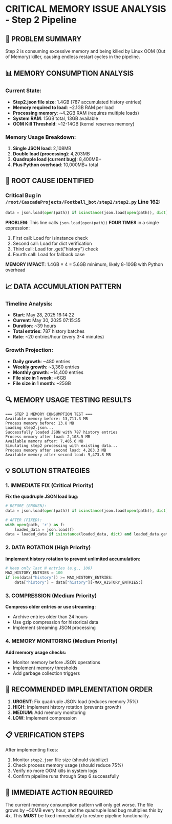 # CRITICAL MEMORY ISSUE ANALYSIS - Step 2 Pipeline

## 🚨 PROBLEM SUMMARY
Step 2 is consuming excessive memory and being killed by Linux OOM (Out of Memory) killer, causing endless restart cycles in the pipeline.

## 📊 MEMORY CONSUMPTION ANALYSIS

### Current State:
- **Step2.json file size**: 1.4GB (787 accumulated history entries)
- **Memory required to load**: ~2.1GB RAM per load
- **Processing memory**: ~4.2GB RAM (requires multiple loads)
- **System RAM**: 15GB total, 13GB available
- **OOM Kill Threshold**: ~12-14GB (kernel reserves memory)

### Memory Usage Breakdown:
1. **Single JSON load**: 2,108MB
2. **Double load (processing)**: 4,203MB 
3. **Quadruple load (current bug)**: 8,400MB+ 
4. **Plus Python overhead**: 10,000MB+ total

## 🐛 ROOT CAUSE IDENTIFIED

### Critical Bug in `/root/CascadeProjects/Football_bot/step2/step2.py` Line 162:
```python
data = json.load(open(path)) if isinstance(json.load(open(path)), dict) and json.load(open(path)).get("history") else {"history": [json.load(open(path))]}
```

**PROBLEM**: This line calls `json.load(open(path))` **FOUR TIMES** in a single expression:
1. First call: Load for isinstance check
2. Second call: Load for dict verification 
3. Third call: Load for .get("history") check
4. Fourth call: Load for fallback case

**MEMORY IMPACT**: 1.4GB × 4 = 5.6GB minimum, likely 8-10GB with Python overhead

## 📈 DATA ACCUMULATION PATTERN

### Timeline Analysis:
- **Start**: May 28, 2025 16:14:22
- **Current**: May 30, 2025 07:15:35  
- **Duration**: ~39 hours
- **Total entries**: 787 history batches
- **Rate**: ~20 entries/hour (every 3-4 minutes)

### Growth Projection:
- **Daily growth**: ~480 entries
- **Weekly growth**: ~3,360 entries  
- **Monthly growth**: ~14,400 entries
- **File size in 1 week**: ~6GB
- **File size in 1 month**: ~25GB

## 🔍 MEMORY USAGE TESTING RESULTS

```
=== STEP 2 MEMORY CONSUMPTION TEST ===
Available memory before: 13,711.3 MB
Process memory before: 13.8 MB
Loading step2.json...
Successfully loaded JSON with 787 history entries
Process memory after load: 2,108.5 MB
Available memory after: 7,405.6 MB
Simulating step2 processing with existing data...
Process memory after second load: 4,203.3 MB
Available memory after second load: 9,473.8 MB
```

## 💡 SOLUTION STRATEGIES

### 1. IMMEDIATE FIX (Critical Priority)
**Fix the quadruple JSON load bug:**
```python
# BEFORE (BROKEN):
data = json.load(open(path)) if isinstance(json.load(open(path)), dict) and json.load(open(path)).get("history") else {"history": [json.load(open(path))]}

# AFTER (FIXED):
with open(path, 'r') as f:
    loaded_data = json.load(f)
data = loaded_data if isinstance(loaded_data, dict) and loaded_data.get("history") else {"history": [loaded_data]}
```

### 2. DATA ROTATION (High Priority)
**Implement history rotation to prevent unlimited accumulation:**
```python
# Keep only last N entries (e.g., 100)
MAX_HISTORY_ENTRIES = 100
if len(data["history"]) >= MAX_HISTORY_ENTRIES:
    data["history"] = data["history"][-MAX_HISTORY_ENTRIES:]
```

### 3. COMPRESSION (Medium Priority)
**Compress older entries or use streaming:**
- Archive entries older than 24 hours
- Use gzip compression for historical data
- Implement streaming JSON processing

### 4. MEMORY MONITORING (Medium Priority)
**Add memory usage checks:**
- Monitor memory before JSON operations
- Implement memory thresholds
- Add garbage collection triggers

## 🎯 RECOMMENDED IMPLEMENTATION ORDER

1. **URGENT**: Fix quadruple JSON load (reduces memory 75%)
2. **HIGH**: Implement history rotation (prevents growth)  
3. **MEDIUM**: Add memory monitoring
4. **LOW**: Implement compression

## 📋 VERIFICATION STEPS

After implementing fixes:
1. Monitor `step2.json` file size (should stabilize)
2. Check process memory usage (should reduce 75%)
3. Verify no more OOM kills in system logs
4. Confirm pipeline runs through Step 6 successfully

## 🚨 IMMEDIATE ACTION REQUIRED

The current memory consumption pattern will only get worse. The file grows by ~50MB every hour, and the quadruple load bug multiplies this by 4x. This **MUST** be fixed immediately to restore pipeline functionality.
